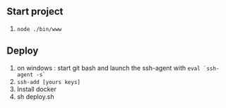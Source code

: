 ## Start project

1. `node ./bin/www`


## Deploy 

1. on windows : start git bash and launch the ssh-agent with ``eval `ssh-agent -s` ``
2. `ssh-add [yours keys]`
3. Install docker 
4. sh deploy.sh